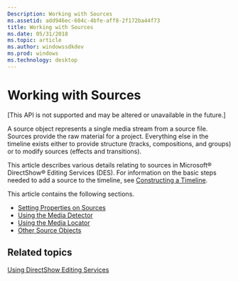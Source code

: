 ```yaml
---
Description: Working with Sources
ms.assetid: add946ec-604c-4bfe-aff8-2f172ba44f73
title: Working with Sources
ms.date: 05/31/2018
ms.topic: article
ms.author: windowssdkdev
ms.prod: windows
ms.technology: desktop
---
```


# Working with Sources

\[This API is not supported and may be altered or unavailable in the future.\]

A source object represents a single media stream from a source file. Sources provide the raw material for a project. Everything else in the timeline exists either to provide structure (tracks, compositions, and groups) or to modify sources (effects and transitions).

This article describes various details relating to sources in Microsoft® DirectShow® Editing Services (DES). For information on the basic steps needed to add a source to the timeline, see [Constructing a Timeline](constructing-a-timeline.md).

This article contains the following sections.

-   [Setting Properties on Sources](setting-properties-on-sources.md)
-   [Using the Media Detector](using-the-media-detector.md)
-   [Using the Media Locator](using-the-media-locator.md)
-   [Other Source Objects](other-source-objects.md)

## Related topics

<dl> <dt>

[Using DirectShow Editing Services](using-directshow-editing-services.md)
</dt> </dl>

 

 



